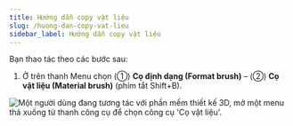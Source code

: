 ```yaml
---
title: Hướng dẫn copy vật liệu
slug: /huong-dan-copy-vat-lieu
sidebar_label: Hướng dẫn copy vật liệu
---
```


Bạn thao tác theo các bước sau:

1. Ở trên thanh Menu chọn (①) **Cọ định dạng (Format brush)** – (②) **Cọ vật liệu (Material brush)** (phím tắt Shift+B).

![Một người dùng đang tương tác với phần mềm thiết kế 3D, mở một menu thả xuống từ thanh công cụ để chọn công cụ 'Cọ vật liệu'.](https://storage.googleapis.com/jegavn_kb/image_jegavn/472.1.jpg)